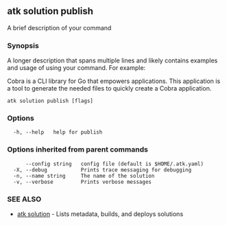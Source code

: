 ## atk solution publish

A brief description of your command

### Synopsis

A longer description that spans multiple lines and likely contains examples
and usage of using your command. For example:

Cobra is a CLI library for Go that empowers applications.
This application is a tool to generate the needed files
to quickly create a Cobra application.

```
atk solution publish [flags]
```

### Options

```
  -h, --help   help for publish
```

### Options inherited from parent commands

```
      --config string   config file (default is $HOME/.atk.yaml)
  -X, --debug           Prints trace messaging for debugging
  -n, --name string     The name of the solution
  -v, --verbose         Prints verbose messages
```

### SEE ALSO

* [atk solution](atk_solution.md)	 - Lists metadata, builds, and deploys solutions

